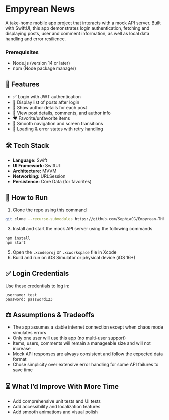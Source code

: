 # Empyrean News

A take-home mobile app project that interacts with a mock API server. Built with SwiftUI, this app demonstrates login authentication, fetching and displaying posts, user and comment information, as well as local data handling and error resilience.

### Prerequisites

- Node.js (version 14 or later)  
- npm (Node package manager)  


## 🚀 Features

- ✅ Login with JWT authentication
- 📃 Display list of posts after login
- 👤 Show author details for each post
- 💬 View post details, comments, and author info
- ❤️ Favorite/unfavorite items
- 🧭 Smooth navigation and screen transitions
- 🔄 Loading & error states with retry handling


## 🛠 Tech Stack

- **Language:** Swift
- **UI Framework:** SwiftUI
- **Architecture:** MVVM
- **Networking:** URLSession
- **Persistence:** Core Data (for favorites)


## 📱 How to Run

1. Clone the repo using this command
```bash
git clone --recurse-submodules https://github.com/SophiaCG/Empyrean-THP-Submission.git
```
3. Install and start the mock API server using the following commands
```bash
npm install
npm start
```

5. Open the `.xcodeproj` or `.xcworkspace` file in Xcode  
6. Build and run on iOS Simulator or physical device (iOS 16+)

## ✅ Login Credentials

Use these credentials to log in:

```plaintext
username: test
password: password123
```

## ⚖️ Assumptions & Tradeoffs
- The app assumes a stable internet connection except when chaos mode simulates errors
- Only one user will use this app (no multi-user support)
- Items, users, comments will remain a manageable size and will not increase
- Mock API responses are always consistent and follow the expected data format
- Chose simplicity over extensive error handling for some API failures to save time

## ⏳ What I’d Improve With More Time
- Add comprehensive unit tests and UI tests
- Add accessibility and localization features
- Add smooth animations and visual polish
